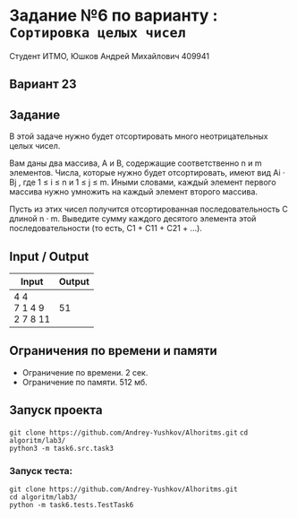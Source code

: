 # Задание №6 по варианту  : `Сортировка целых чисел`

Студент ИТМО, Юшков Андрей Михайлович  409941

## Вариант 23

## Задание 
В этой задаче нужно будет отсортировать много неотрицательных целых чисел.

Вам даны два массива, A и B, содержащие соответственно n и m элементов. Числа, которые нужно будет отсортировать, имеют вид Ai · Bj , где 1 ≤ i ≤ n и 1 ≤ j ≤ m. Иными словами, каждый элемент первого массива нужно умножить на каждый элемент второго массива.

Пусть из этих чисел получится отсортированная последовательность C длиной n · m. Выведите сумму каждого десятого элемента этой последовательности (то есть, C1 + C11 + C21 + ...).

## Input / Output 

| Input                        | Output |
|------------------------------|--------|
| 4 4<br/>7 1 4 9<br/>2 7 8 11 | 51     |

## Ограничения по времени и памяти

- Ограничение по времени. 2 сек.
- Ограничение по памяти. 512 мб.


## Запуск проекта

`git clone https://github.com/Andrey-Yushkov/Alhoritms.git`
`cd algoritm/lab3/`  
`python3 -m task6.src.task3` 

### Запуск теста:   
   
`git clone https://github.com/Andrey-Yushkov/Alhoritms.git`   
`cd algoritm/lab3/`  
`python -m task6.tests.TestTask6`
